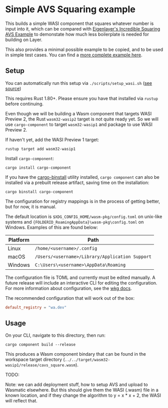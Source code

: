 # Simple AVS Squaring example

This builds a simple WASI component that squares whatever number is input into
it, which can be compared with
[Eigenlayer's Incredible Squaring AVS Example](https://github.com/Layr-Labs/incredible-squaring-avs)
to demonstate how much less boilerplate is needed for building on Layer.

This also provides a minimal possible example to be copied, and to be used
in simple test cases. You can find a [more complete example here](https://github.com/Lay3rLabs/example-avs-oracle).

## Setup

You can automatically run this setup via `./scripts/setup_wasi.sh` ([see source](../../scripts/setup_wasi.sh))

This requires Rust 1.80+. Please ensure you have that installed via `rustup`
before continuing.

Even though we will be building a Wasm component that targets WASI Preview 2, the Rust
`wasm32-wasip2` target is not quite ready yet. So we will use `cargo-component` to target
`wasm32-wasip1` and package to use WASI Preview 2.

If haven't yet, add the WASI Preview 1 target:
```
rustup target add wasm32-wasip1
```

Install `cargo-component`:
```
cargo install cargo-component
```

If you have the [cargo-binstall](https://github.com/cargo-bins/cargo-binstall)
utility installed, `cargo component` can also be installed via a prebuilt
release artifact, saving time on the installation:

```
cargo binstall cargo-component
```

The configuration for registry mappings is in the process of getting better,
but for now, it is manual.

The default location is `$XDG_CONFIG_HOME/wasm-pkg/config.toml` on unix-like systems and
`{FOLDERID_RoamingAppData}\wasm-pkg\config.toml` on Windows. Examples of this are found below:

| Platform | Path                                            |
| -------- | ----------------------------------------------- |
| Linux    | `/home/<username>/.config`                      |
| macOS    | `/Users/<username>/Library/Application Support` |
| Windows  | `C:\Users\<username>\AppData\Roaming`           |

The configuration file is TOML and currently must be edited manually. A future release will include
an interactive CLI for editing the configuration. For more information about configuration, see
the [wkg docs](https://github.com/bytecodealliance/wasm-pkg-tools).

The recommended configuration that will work out of the box:

```toml
default_registry = "wa.dev"
```

## Usage

On your CLI, navigate to this directory, then run:
```
cargo component build --release
```

This produces a Wasm component bindary that can be found 
in the workspace target directory (`../../target/wasm32-wasip1/release/cavs_square.wasm`).


TODO:

Note: we can add deployment stuff, how to setup AVS and upload to Wasmatic elsewhere.
But this should give them the WASI (.wasm) file in a known location, and if they change the algorithm to y = x * x + 2, the WASI will reflect that.
